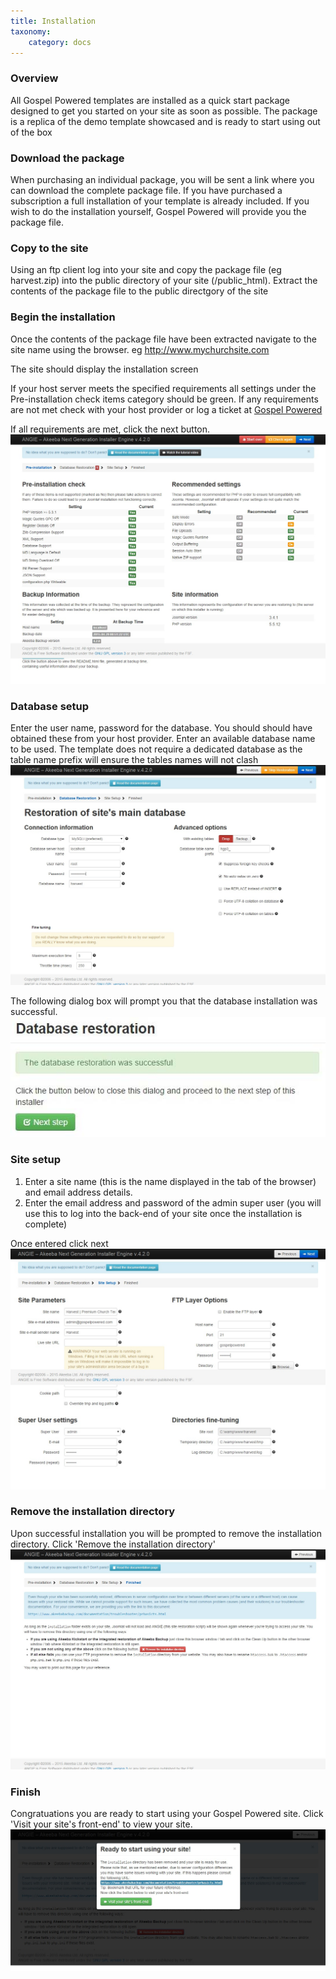 ```yaml
---
title: Installation
taxonomy:
    category: docs
---
```


### Overview
All Gospel Powered templates are installed as a quick start package designed to get you started on your site as soon as possible.
The package is a replica of the demo template showcased and is ready to start using out of the box

### Download the package
When purchasing an individual package, you will be sent a link where you can download the complete package file.
If you have purchased a subscription a full installation of your template is already included. If you wish to do the installation yourself, Gospel Powered will provide you the package file.

### Copy to the site 
Using an ftp client log into your site and copy the package file (eg harvest.zip) into the public directory of your site (/public_html).
Extract the contents of the package file to the public directgory of the site

### Begin the installation
Once the contents of the package file have been extracted navigate to the site name using the browser. eg http://www.mychurchsite.com

The site should display the installation screen

If your host server meets the specified requirements all settings under the Pre-installation check items category should be green. If any requirements are not met check with your host provider or log a ticket at [Gospel Powered](http://gospelpowered.com)

If all requirements are met, click the next button.
![Alt Text](install1.jpeg)

### Database setup
Enter the user name, password for the database. You should should have obtained these from your host provider. Enter an available database name to be used. The template does not require a dedicated database as the table name prefix will ensure the tables names will not clash
![Alt Text](install2.jpeg)

The following dialog box will prompt you that the database installation was successful.
![Alt Text](install3.jpeg)

### Site setup
1. Enter a site name (this is the name displayed in the tab of the browser) and email address details. 
2. Enter the email address and password of the admin super user (you will use this to log into the back-end of your site once the installation is complete)

Once entered click next
![Alt Text](install4.jpeg)

### Remove the installation directory
Upon successful installation you will be prompted to remove the installation directory. Click 'Remove the installation directory'
![Alt Text](install5.jpeg)

### Finish
Congratuations you are ready to start using your Gospel Powered site. Click 'Visit your site's front-end' to view your site.
![Alt Text](install6.jpeg)